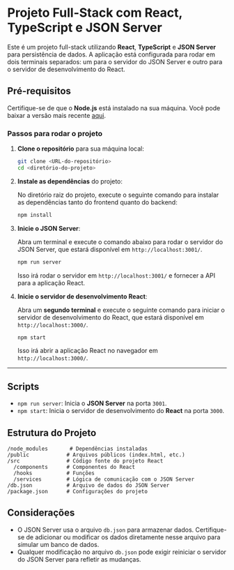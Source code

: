 # Projeto Full-Stack com React, TypeScript e JSON Server

Este é um projeto full-stack utilizando **React**, **TypeScript** e **JSON Server** para persistência de dados. A aplicação está configurada para rodar em dois terminais separados: um para o servidor do JSON Server e outro para o servidor de desenvolvimento do React.

## Pré-requisitos

Certifique-se de que o **Node.js** está instalado na sua máquina. Você pode baixar a versão mais recente [aqui](https://nodejs.org/).

### Passos para rodar o projeto

1. **Clone o repositório** para sua máquina local:

   ```bash
   git clone <URL-do-repositório>
   cd <diretório-do-projeto>
   ```

2. **Instale as dependências** do projeto:

   No diretório raiz do projeto, execute o seguinte comando para instalar as dependências tanto do frontend quanto do backend:

   ```bash
   npm install
   ```

3. **Inicie o JSON Server**:

   Abra um terminal e execute o comando abaixo para rodar o servidor do JSON Server, que estará disponível em `http://localhost:3001/`.

   ```bash
   npm run server
   ```

   Isso irá rodar o servidor em `http://localhost:3001/` e fornecer a API para a aplicação React.

4. **Inicie o servidor de desenvolvimento React**:

   Abra um **segundo terminal** e execute o seguinte comando para iniciar o servidor de desenvolvimento do React, que estará disponível em `http://localhost:3000/`.

   ```bash
   npm start
   ```

   Isso irá abrir a aplicação React no navegador em `http://localhost:3000/`.

---

## Scripts

- `npm run server`: Inicia o **JSON Server** na porta `3001`.
- `npm start`: Inicia o servidor de desenvolvimento do **React** na porta `3000`.

## Estrutura do Projeto

```
/node_modules       # Dependências instaladas
/public            # Arquivos públicos (index.html, etc.)
/src               # Código fonte do projeto React
  /components      # Componentes do React
  /hooks           # Funções
  /services        # Lógica de comunicação com o JSON Server
/db.json           # Arquivo de dados do JSON Server
/package.json      # Configurações do projeto
```

## Considerações

- O JSON Server usa o arquivo `db.json` para armazenar dados. Certifique-se de adicionar ou modificar os dados diretamente nesse arquivo para simular um banco de dados.
- Qualquer modificação no arquivo `db.json` pode exigir reiniciar o servidor do JSON Server para refletir as mudanças.
